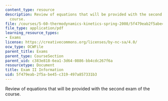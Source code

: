 ```yaml
---
content_type: resource
description: Review of equations that will be provided with the second exam of the
  course.
file: /courses/5-60-thermodynamics-kinetics-spring-2008/5f479eab2f5abe45c319497a857331b3_5_60_exam2_info.pdf
file_type: application/pdf
learning_resource_types:
- Exams
license: https://creativecommons.org/licenses/by-nc-sa/4.0/
ocw_type: OCWFile
parent_title: Exams
parent_type: CourseSection
parent_uid: c383e818-6ea1-3d64-0886-bb4cdc267f6a
resourcetype: Document
title: Exam II Information
uid: 5f479eab-2f5a-be45-c319-497a857331b3
---
```

Review of equations that will be provided with the second exam of the course.